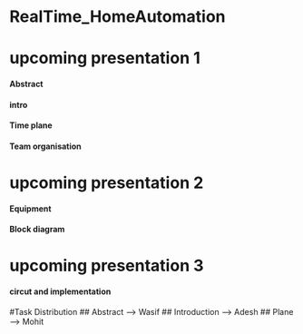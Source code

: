 # RealTime_HomeAutomation

# upcoming presentation 1
  #### Abstract
  #### intro
  #### Time plane
  #### Team organisation

# upcoming presentation 2
  #### Equipment 
  #### Block diagram


 # upcoming presentation 3
  #### circut and implementation
 

#Task Distribution
    ## Abstract --> Wasif
    ## Introduction --> Adesh
    ## Plane --> Mohit
